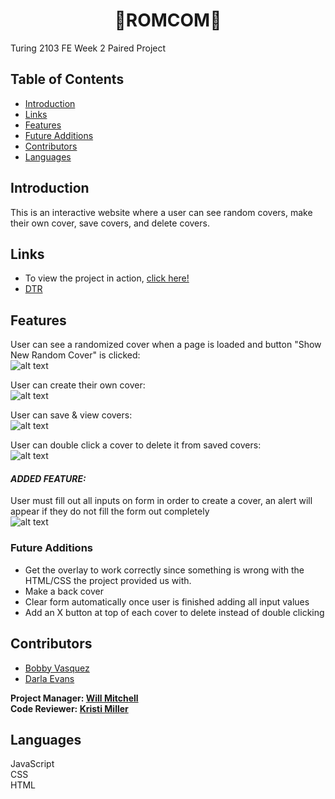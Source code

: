 <h1 align="center">💖ROMCOM💖</h1>

Turing 2103 FE Week 2 Paired Project  
## Table of Contents
* [Introduction](#introduction)
* [Links](#Links)
* [Features](#Features )
* [Future Additions](#Future-Additions)
* [Contributors](#contributors)
* [Languages](#Languages)

## Introduction 
This is an interactive website where a user can see random covers, make their own cover, save covers, and delete covers.
## Links  
- To view the project in action, [click here!](https://darlaevans2000.github.io/romcom/)
- [DTR](https://gist.github.com/hoomberto/19eb7a2f29300b4c58d76728b924d8be)

## Features 
User can see a randomized cover when a page is loaded and button "Show New Random Cover" is clicked:  
![alt text](https://media.giphy.com/media/lFjlDj1oXV7G6IJASa/giphy.gif "Create Random Covers")

User can create their own cover:  
![alt text](https://media.giphy.com/media/bTFA5YteRednl40nVY/giphy.gif "Make your own Covers")

User can save & view covers:  
![alt text](https://media.giphy.com/media/bmMS5nrStJlxoxKOEL/giphy.gif "Save your Covers") 

User can double click a cover to delete it from saved covers:   
![alt text](https://media.giphy.com/media/rOq6OtGwoEetsxBka7/giphy.gif "Delete Covers")

  #### *ADDED FEATURE:*
User must fill out all inputs on form in order to create a cover, an alert will appear if they do not fill the form out completely   
![alt text](https://media.giphy.com/media/YAsx6rIVX1pEfmj5Y0/giphy.gif "Form validation")

### Future Additions
- Get the overlay to work correctly since something is wrong with the HTML/CSS the project provided us with. 
- Make a back cover
- Clear form automatically once user is finished adding all input values
- Add an X button at top of each cover to delete instead of double clicking
## Contributors
- [Bobby Vasquez](https://github.com/hoomberto)
- [Darla Evans](https://github.com/darlaevans2000)    

**Project Manager: [Will Mitchell](https://github.com/wvmitchell)**  
**Code Reviewer: [Kristi Miller](https://github.com/Kristiannmiller)**

## Languages
JavaScript  
CSS  
HTML   
